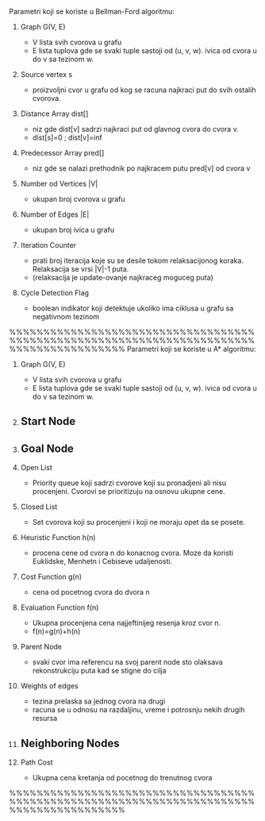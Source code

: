 Parametri koji se koriste u Bellman-Ford algoritmu:
1. Graph G(V, E)
   - V lista svih cvorova u grafu
   - E lista tuplova gde se svaki tuple sastoji od (u, v, w). ivica od cvora u do v sa tezinom w.

2. Source vertex s
   - proizvoljni cvor u grafu od kog se racuna najkraci put do svih ostalih cvorova.
  
3. Distance Array dist[]
   - niz gde dist[v] sadrzi najkraci put od glavnog cvora do cvora v.
   - dist[s]=0 ; dist[v]=inf

4. Predecessor Array pred[]
   - niz gde se nalazi prethodnik po najkracem putu pred[v] od cvora v
     
5. Number od Vertices |V|
   - ukupan broj cvorova u grafu
     
6. Number of Edges |E|
   - ukupan broj ivica u grafu
     
7. Iteration Counter
   - prati broj iteracija koje su se desile tokom relaksacijonog koraka. Relaksacija se vrsi |V|-1 puta.
   - (relaksacija je update-ovanje najkraceg moguceg puta)
     
8. Cycle Detection Flag
   -  boolean indikator koji detektuje ukoliko ima ciklusa u grafu sa negativnom tezinom

%%%%%%%%%%%%%%%%%%%%%%%%%%%%%%%%%%%%%%%%%%%%%%%%%%%%%%%%%%%%%%%%%%%%%%%%%%%%%%%%%%%%%%%%%
Parametri koji se koriste u A* algoritmu:
1. Graph G(V, E)
   - V lista svih cvorova u grafu
   - E lista tuplova gde se svaki tuple sastoji od (u, v, w). ivica od cvora u do v sa tezinom w.
     
2. Start Node
   - 
     
3. Goal Node
   -
     
4. Open List
   - Priority queue koji sadrzi cvorove koji su pronadjeni ali nisu procenjeni. Cvorovi se prioritizuju na osnovu ukupne cene.
     
5. Closed List
   - Set cvorova koji su procenjeni i koji ne moraju opet da se posete.
     
6. Heuristic Function h(n)
   - procena cene od cvora n do konacnog cvora. Moze da koristi Euklidske, Menhetn i Cebiseve udaljenosti.
     
7. Cost Function g(n)
   - cena od pocetnog cvora do dvora n
     
8. Evaluation Function f(n)
   - Ukupna procenjena cena najjeftinijeg resenja kroz cvor n.
   - f(n)=g(n)+h(n)
     
9. Parent Node
   - svaki cvor ima referencu na svoj parent node sto olaksava rekonstrukciju puta kad se stigne do cilja
     
10. Weights of edges
    - tezina prelaska sa jednog cvora na drugi
    - racuna se u odnosu na razdaljinu, vreme i potrosnju nekih drugih resursa
      
11. Neighboring Nodes
    - 
      
12. Path Cost
    - Ukupna cena kretanja od pocetnog do trenutnog cvora

%%%%%%%%%%%%%%%%%%%%%%%%%%%%%%%%%%%%%%%%%%%%%%%%%%%%%%%%%%%%%%%%%%%%%%%%%%%%%%%%%%%%%%%%%
